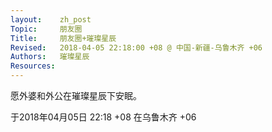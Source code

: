 ```yaml
---
layout:    zh_post
Topic:     朋友圈
Title:     朋友圈+璀璨星辰
Revised:   2018-04-05 22:18:00 +08 @ 中国-新疆-乌鲁木齐 +06
Authors:   璀璨星辰
Resources:
---
```


愿外婆和外公在璀璨星辰下安眠。

于2018年04月05日 22:18 +08 在乌鲁木齐 +06